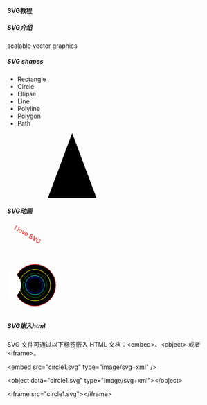 #### SVG教程

##### SVG介绍

scalable vector graphics

##### SVG shapes

- Rectangle <rect>
- Circle <circle>
- Ellipse <ellipse>
- Line <line>
- Polyline <polyline>
- Polygon <polygon>
- Path <path>





<svg xmlns="http://www.w3.org/2000/svg" version="1.1"> 
    <path
       d="M150 0 L75 200 L225 200 Z"
    />
</svg>



##### SVG动画

<svg height="60" width="200">  <text x="0" y="15" fill="red" transform="rotate(30 20,40)">I love SVG</text></svg>

<svg height="128" width="128"> 
    <circle cx="64" cy="64" r="48" stroke="red" 
            stroke-width="1"/> 
    <circle cx="64" cy="64" r="36" stroke="orange"
            stroke-width="1"/>
    <circle cx="64" cy="64" r="36" stroke="yellow"
            stroke-width="1"/>
    <circle cx="64" cy="64" r="28" stroke="green"
            stroke-width="1"/>
    <circle cx="64" cy="64" r="22" stroke="cyan"
            stroke-width="1"/>
    <circle cx="64" cy="64" r="18" stroke="blue"
            stroke-width="1"/>
    <circle cx="0" cy="64" r="16" stroke="purple"
        stroke-width="1"/>
    <circle cx="0" cy="64" r="32" stroke-width="1"
            fill="white"/>



##### SVG嵌入html

SVG 文件可通过以下标签嵌入 HTML 文档：\<embed>、\<object> 或者 \<iframe>。

\<embed src="circle1.svg" type="image/svg+xml" /> 

\<object data="circle1.svg" type="image/svg+xml">\</object> 

\<iframe src="circle1.svg">\</iframe> 


